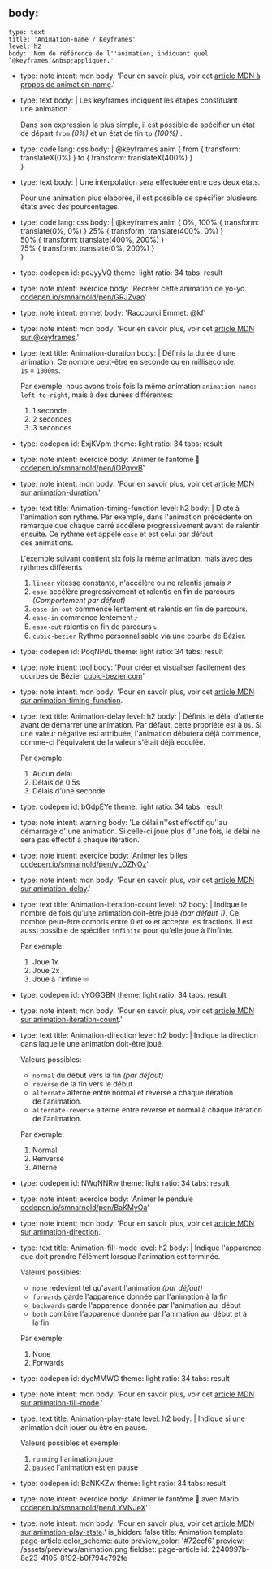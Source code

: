 body:
  -
    type: text
    title: 'Animation-name / Keyframes'
    level: h2
    body: 'Nom de référence de l''animation, indiquant quel `@keyframes`&nbsp;appliquer.'
  -
    type: note
    intent: mdn
    body: 'Pour en savoir plus, voir cet [article MDN à propos de&nbsp;animation-name](https://developer.mozilla.org/fr/docs/Web/CSS/animation-name).'
  -
    type: text
    body: |
      Les keyframes indiquent les étapes constituant une&nbsp;animation. 
      
      Dans son expression la plus simple, il est possible de spécifier un état de départ `from` _(0%)_ et un état de fin `to`&nbsp;_(100%)_ .
  -
    type: code
    lang: css
    body: |
      @keyframes anim { 
        from { transform: translateX(0%) } 
        to { transform: translateX(400%) }  
      }
  -
    type: text
    body: |
      Une interpolation sera effectuée entre ces deux&nbsp;états.
      
      Pour une animation plus élaborée, il est possible de spécifier plusieurs états avec des&nbsp;pourcentages.
  -
    type: code
    lang: css
    body: |
      @keyframes anim { 
        0%, 100% { transform: translate(0%, 0%) } 
        25% { transform: translate(400%, 0%) }  
        50% { transform: translate(400%, 200%) }  
        75% { transform: translate(0%, 200%) }  
      }
  -
    type: codepen
    id: poJyyVQ
    theme: light
    ratio: 34
    tabs: result
  -
    type: note
    intent: exercice
    body: 'Recréer cette animation de yo-yo [codepen.io/smnarnold/pen/GRJZvao](https://codepen.io/smnarnold/pen/GRJZvao?editors=110)'
  -
    type: note
    intent: emmet
    body: 'Raccourci Emmet: @kf'
  -
    type: note
    intent: mdn
    body: 'Pour en savoir plus, voir cet [article MDN sur&nbsp;@keyframes](https://developer.mozilla.org/fr/docs/Web/CSS/@keyframes).'
  -
    type: text
    title: Animation-duration
    body: |
      Définis la durée d'une animation. Ce nombre peut-être en seconde ou en milliseconde. 
      `1s`&nbsp;=&nbsp;`1000ms`.
      
      Par exemple, nous avons trois fois la même animation `animation-name: left-to-right`, mais à des durées différentes:
      
      1. 1 seconde
      2. 2 secondes
      3. 3 secondes
  -
    type: codepen
    id: ExjKVpm
    theme: light
    ratio: 34
    tabs: result
  -
    type: note
    intent: exercice
    body: 'Animer le fantôme&thinsp;👻 [codepen.io/smnarnold/pen/jOPqvvB](https://codepen.io/smnarnold/pen/jOPqvvB?editors=110)'
  -
    type: note
    intent: mdn
    body: 'Pour en savoir plus, voir cet [article MDN sur&nbsp;animation-duration](https://developer.mozilla.org/fr/docs/Web/CSS/animation-duration).'
  -
    type: text
    title: Animation-timing-function
    level: h2
    body: |
      Dicte à l'animation son rythme. Par exemple, dans l'animation précédente on remarque que chaque carré accélère progressivement avant de ralentir ensuite. Ce rythme est appelé `ease` et est celui par défaut des&nbsp;animations.
      
      L'exemple suivant contient six fois la même animation, mais avec des rythmes&nbsp;différents
      
      1. `linear` vitesse constante, n'accélère ou ne ralentis&nbsp;jamais&thinsp;↗️
      2. `ease` accélère progressivement et ralentis en fin de parcours _(Comportement par&nbsp;défaut)_
      3. `ease-in-out` commence lentement et ralentis en fin de&nbsp;parcours.
      4. `ease-in` commence lentement&thinsp;⤴️
      5. `ease-out` ralentis en fin de&nbsp;parcours&thinsp;⤵️
      6. `cubic-bezier` Rythme personnalisable via une courbe de&nbsp;Bézier.
  -
    type: codepen
    id: PoqNPdL
    theme: light
    ratio: 34
    tabs: result
  -
    type: note
    intent: tool
    body: 'Pour créer et visualiser facilement des courbes de Bézier [cubic-bezier.com](https://cubic-bezier.com/)'
  -
    type: note
    intent: mdn
    body: 'Pour en savoir plus, voir cet [article MDN sur animation-timing-function](https://developer.mozilla.org/fr/docs/Web/CSS/animation-timing-function).'
  -
    type: text
    title: Animation-delay
    level: h2
    body: |
      Définis le délai d'attente avant de démarrer une animation. Par défaut, cette propriété est à `0s`. Si une valeur négative est attribuée, l'animation débutera déjà commencé, comme-ci l'équivalent de la valeur s'était déjà&nbsp;écoulée.
      
      Par exemple:
      
      1. Aucun délai
      2. Délais de 0.5s
      3. Délais d'une seconde
  -
    type: codepen
    id: bGdpEYe
    theme: light
    ratio: 34
    tabs: result
  -
    type: note
    intent: warning
    body: 'Le délai n''est effectif qu''au démarrage d''une animation. Si celle-ci joue plus d''une fois, le délai ne sera pas effectif à chaque&nbsp;itération.'
  -
    type: note
    intent: exercice
    body: 'Animer les billes [codepen.io/smnarnold/pen/yLOZNOz](https://codepen.io/smnarnold/pen/yLOZNOz?editors=110)'
  -
    type: note
    intent: mdn
    body: 'Pour en savoir plus, voir cet [article MDN sur&nbsp;animation-delay](https://developer.mozilla.org/fr/docs/Web/CSS/animation-delay).'
  -
    type: text
    title: Animation-iteration-count
    level: h2
    body: |
      Indique le nombre de fois qu'une animation doit-être joué _(par défaut&nbsp;1)_. Ce nombre peut-être compris entre 0 et &infin; et accepte les fractions. Il est aussi possible de spécifier `infinite` pour qu'elle joue à&nbsp;l'infinie.
      
      Par exemple:
      
      1. Joue 1x
      2. Joue 2x
      3. Joue à l'infinie&thinsp;♾️
  -
    type: codepen
    id: vYOGGBN
    theme: light
    ratio: 34
    tabs: result
  -
    type: note
    intent: mdn
    body: 'Pour en savoir plus, voir cet [article MDN sur animation-iteration-count](https://developer.mozilla.org/fr/docs/Web/CSS/animation-iteration-count).'
  -
    type: text
    title: Animation-direction
    level: h2
    body: |
      Indique la direction dans laquelle une animation doit-être joué.
      
      Valeurs possibles:
      
      - `normal` du début vers la fin _(par&nbsp;défaut)_
      - `reverse` de la fin vers le début
      - `alternate` alterne entre normal et reverse à chaque itération de&nbsp;l'animation.
      - `alternate-reverse` alterne entre reverse et normal à chaque itération de&nbsp;l'animation.
      
      Par exemple:
      
      1. Normal
      2. Renversé
      3. Alterné
  -
    type: codepen
    id: NWqNNRw
    theme: light
    ratio: 34
    tabs: result
  -
    type: note
    intent: exercice
    body: 'Animer le pendule [codepen.io/smnarnold/pen/BaKMyOa](https://codepen.io/smnarnold/pen/BaKMyOa?editors=110)'
  -
    type: note
    intent: mdn
    body: 'Pour en savoir plus, voir cet [article MDN sur animation-direction](https://developer.mozilla.org/fr/docs/Web/CSS/animation-direction).'
  -
    type: text
    title: Animation-fill-mode
    level: h2
    body: |
      Indique l'apparence que doit prendre l'élément lorsque l'animation est&nbsp;terminée.
      
      Valeurs possibles:
      
      - `none` redevient tel qu'avant l'animation _(par&nbsp;défaut)_
      - `forwards` garde l'apparence donnée par l'animation à la&nbsp;fin
      - `backwards` garde l'apparence donnée par l'animation au &nbsp;début
      - `both` combine l'apparence donnée par l'animation au &nbsp;début et à la&nbsp;fin
      
      Par exemple:
      
      1. None
      2. Forwards
  -
    type: codepen
    id: dyoMMWG
    theme: light
    ratio: 34
    tabs: result
  -
    type: note
    intent: mdn
    body: 'Pour en savoir plus, voir cet [article MDN sur animation-fill-mode](https://developer.mozilla.org/fr/docs/Web/CSS/animation-fill-mode).'
  -
    type: text
    title: Animation-play-state
    level: h2
    body: |
      Indique si une animation doit jouer ou être en&nbsp;pause.
      
      Valeurs possibles et&nbsp;exemple:
      
      1. `running` l'animation&nbsp;joue
      2. `paused` l'animation est en&nbsp;pause
  -
    type: codepen
    id: BaNKKZw
    theme: light
    ratio: 34
    tabs: result
  -
    type: note
    intent: exercice
    body: 'Animer le fantôme&thinsp;👻 avec Mario [codepen.io/smnarnold/pen/LYVNJeX](https://codepen.io/smnarnold/pen/LYVNJeX?editors=110)'
  -
    type: note
    intent: mdn
    body: 'Pour en savoir plus, voir cet [article MDN sur animation-play-state](https://developer.mozilla.org/fr/docs/Web/CSS/animation-play-state).'
is_hidden: false
title: Animation
template: page-article
color_scheme: auto
preview_color: '#72ccf6'
preview: /assets/previews/animation.png
fieldset: page-article
id: 2240997b-8c23-4105-8192-b0f794c792fe

